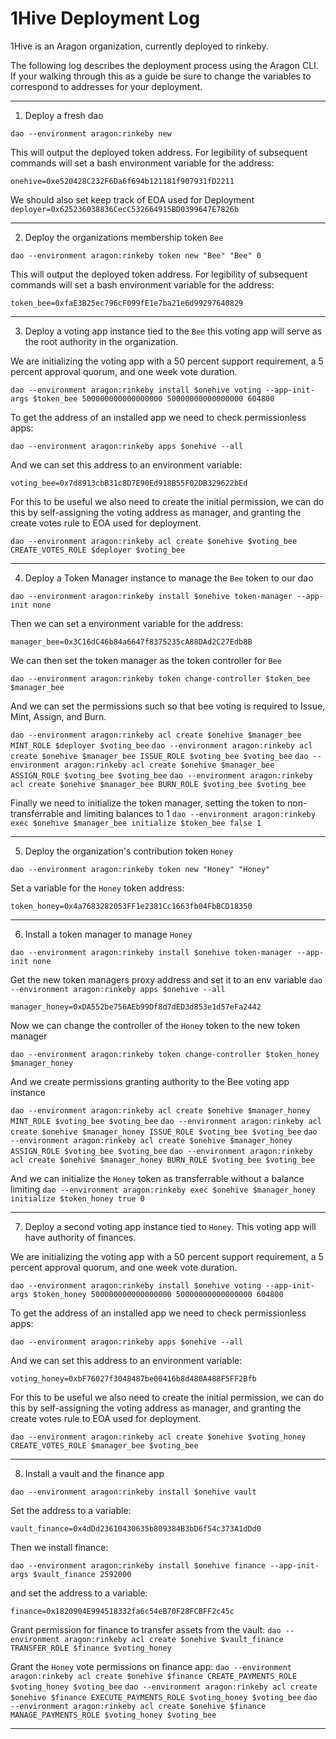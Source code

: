 # 1Hive Deployment Log

1Hive is an Aragon organization, currently deployed to rinkeby.

The following log describes the deployment process using the Aragon CLI. If your walking through this as a guide be sure to change the variables to correspond to addresses for your deployment.


---
1. Deploy a fresh dao

`dao --environment aragon:rinkeby new`

This will output the deployed token address. For legibility of subsequent commands will set a bash environment variable for the address:

`onehive=0xe520428C232F6Da6f694b121181f907931fD2211`

We should also set keep track of EOA used for Deployment
`deployer=0x625236038836CecC532664915BD0399647E7826b`

---


2. Deploy the organizations membership token `Bee`

`dao --environment aragon:rinkeby token new "Bee" "Bee" 0`

This will output the deployed token address. For legibility of subsequent commands will set a bash environment variable for the address:

`token_bee=0xfaE3B25ec796cF099fE1e7ba21e6d99297640829`

---
3. Deploy a voting app instance tied to the `Bee` this voting app will serve as the root authority in the organization.

We are initializing the voting app with a 50 percent support requirement, a 5 percent approval quorum, and one week vote duration.

`dao --environment aragon:rinkeby install $onehive voting --app-init-args $token_bee 500000000000000000 50000000000000000 604800`

To get the address of an installed app we need to check permissionless apps:

`dao --environment aragon:rinkeby apps $onehive --all`

And we can set this address to an environment variable:

`voting_bee=0x7d8913cbB31c8D7E90Ed918B55F02DB329622bEd`

For this to be useful we also need to create the initial permission, we can do this by self-assigning the voting address as manager, and granting the create votes rule to EOA used for deployment.

`dao --environment aragon:rinkeby acl create $onehive $voting_bee CREATE_VOTES_ROLE $deployer $voting_bee`

---

4. Deploy a Token Manager instance to manage the `Bee` token to our dao

`dao --environment aragon:rinkeby install $onehive token-manager --app-init none`

Then we can set a environment variable for the address:

`manager_bee=0x3C16dC46b84a6647f8375235cA88DAd2C27Edb8B`

We can then set the token manager as the token controller for `Bee`

`dao --environment aragon:rinkeby token change-controller $token_bee $manager_bee`

And we can set the permissions such so that bee voting is required to Issue, Mint, Assign, and Burn.

`dao --environment aragon:rinkeby acl create $onehive $manager_bee MINT_ROLE $deployer $voting_bee`
`dao --environment aragon:rinkeby acl create $onehive $manager_bee ISSUE_ROLE $voting_bee $voting_bee`
`dao --environment aragon:rinkeby acl create $onehive $manager_bee ASSIGN_ROLE $voting_bee $voting_bee`
`dao --environment aragon:rinkeby acl create $onehive $manager_bee BURN_ROLE $voting_bee $voting_bee`

Finally we need to initialize the token manager, setting the token to non-transferrable and limiting balances to 1
`dao --environment aragon:rinkeby exec $onehive $manager_bee initialize $token_bee false 1`

---

5. Deploy the organization's contribution token `Honey`

`dao --environment aragon:rinkeby token new "Honey" "Honey"`

Set a variable for the `Honey` token address:

`token_honey=0x4a7683282053FF1e2381Cc1663fb04FbBCD18350`

---

6. Install a token manager to manage `Honey`

`dao --environment aragon:rinkeby install $onehive token-manager --app-init none`

Get the new token managers proxy address and set it to an env variable
`dao --environment aragon:rinkeby apps $onehive --all`

`manager_honey=0xDA552be756AEb99Df8d7dED3d853e1d57eFa2442`

Now we can change the controller of the `Honey` token to the new token manager

`dao --environment aragon:rinkeby token change-controller $token_honey $manager_honey`

And we create permissions granting authority to the Bee voting app instance

`dao --environment aragon:rinkeby acl create $onehive $manager_honey MINT_ROLE $voting_bee $voting_bee`
`dao --environment aragon:rinkeby acl create $onehive $manager_honey ISSUE_ROLE $voting_bee $voting_bee`
`dao --environment aragon:rinkeby acl create $onehive $manager_honey ASSIGN_ROLE $voting_bee $voting_bee`
`dao --environment aragon:rinkeby acl create $onehive $manager_honey BURN_ROLE $voting_bee $voting_bee`

And we can initialize the `Honey` token as transferrable without a balance limiting
`dao --environment aragon:rinkeby exec $onehive $manager_honey initialize $token_honey true 0`

---

7. Deploy a second voting app instance tied to `Honey`. This voting app will have authority of finances.

We are initializing the voting app with a 50 percent support requirement, a 5 percent approval quorum, and one week vote duration.

`dao --environment aragon:rinkeby install $onehive voting --app-init-args $token_honey 500000000000000000 50000000000000000 604800`

To get the address of an installed app we need to check permissionless apps:

`dao --environment aragon:rinkeby apps $onehive --all`

And we can set this address to an environment variable:

`voting_honey=0xbF76027f3048487be00416b8d480A488F5FF2Bfb`

For this to be useful we also need to create the initial permission, we can do this by self-assigning the voting address as manager, and granting the create votes rule to EOA used for deployment.

`dao --environment aragon:rinkeby acl create $onehive $voting_honey CREATE_VOTES_ROLE $manager_bee $voting_bee`

---

8. Install a vault and the finance app

`dao --environment aragon:rinkeby install $onehive vault`

Set the address to a variable:

`vault_finance=0x4dDd23610430635b809384B3bD6f54c373A1dDd0`

Then we install finance:

`dao --environment aragon:rinkeby install $onehive finance --app-init-args $vault_finance 2592000`

and set the address to a variable:

`finance=0x1820904E994518332fa6c54eB70F28FCBFF2c45c`

Grant permission for finance to transfer assets from the vault:
`dao --environment aragon:rinkeby acl create $onehive $vault_finance TRANSFER_ROLE $finance $voting_honey`

Grant the `Honey` vote permissions on finance app:
`dao --environment aragon:rinkeby acl create $onehive $finance CREATE_PAYMENTS_ROLE $voting_honey $voting_bee`
`dao --environment aragon:rinkeby acl create $onehive $finance EXECUTE_PAYMENTS_ROLE $voting_honey $voting_bee`
`dao --environment aragon:rinkeby acl create $onehive $finance MANAGE_PAYMENTS_ROLE $voting_honey $voting_bee`

---

